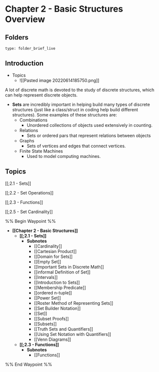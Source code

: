 # Chapter 2 - Basic Structures Overview

## Folders
```ccard
type: folder_brief_live
```

## Introduction 

- Topics
	- ![[Pasted image 20220614185750.png]]
	 

A lot of discrete math is devoted to the study of discrete structures, which can help represent discrete objects. 

- **Sets** are incredibly important in helping build many types of discrete structures (just like a class/struct in coding help build different structures). Some examples of these structures are:
	- Combinations
		- Unordered collections of objects used extensively in counting. 
	- Relations
		- Sets or ordered pars that represent relations between objects
	- Graphs
		- Sets of vertices and edges that connect vertices. 
	- Finite State Machines
		- Used to model computing machines. 


## Topics

[[;2.1 - Sets]]

[[;2.2 - Set Operations]]

[[;2.3 - Functions]]

[[;2.5 - Set Cardinality]]


%% Begin Waypoint %%
- **[[Chapter 2 - Basic Structures]]**
	- **[[;2.1 - Sets]]**
		- **Subnotes**
			- [[Cardinality]]
			- [[Cartesian Product]]
			- [[Domain for Sets]]
			- [[Empty Set]]
			- [[Important Sets in Discrete Math]]
			- [[informal Definition of Set]]
			- [[Intervals]]
			- [[Introduction to Sets]]
			- [[Membership Predicate]]
			- [[ordered n-tuple]]
			- [[Power Set]]
			- [[Roster Method of Representing Sets]]
			- [[Set Builder Notation]]
			- [[Set]]
			- [[Subset Proofs]]
			- [[Subsets]]
			- [[Truth Sets and Quantifiers]]
			- [[Using Set Notation with Quantifiers]]
			- [[Venn Diagrams]]
	- **[[;2.3 - Functions]]**
		- **Subnotes**
			- [[Functions]]

%% End Waypoint %%
